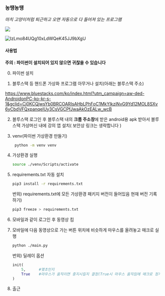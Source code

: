 ### 농땡농땡

_마치 고양이처럼 퇴근하고 오면 자동으로 다 들어져 있는 프로그램_

![](https://images.mypetlife.co.kr/content/uploads/2019/12/09151959/%EC%8B%AC%EC%8B%AC%ED%95%9C_%EA%B3%A0%EC%96%91%EC%9D%B42.png)

![IzLmo84UQg10xLdWQeK45JJ9bXgU](https://user-images.githubusercontent.com/52653682/157766102-a6321b70-ba3d-4ea6-b904-8a25b3412fae.gif)

#### 사용법

**주의 : 파이썬이 설치되어 있지 않으면 귀찮을 수 있습니다**

0. 파이썬 설치

1. 블루스택 등 핸드폰 가상화 프로그램 아무거나 설치(아래는 블루스택 주소)

https://www.bluestacks.com/ko/index.html?utm_campaign=aw-ded-AndroidonPC-ko-kr-s-1&gclid=Cj0KCQjwsYb0BRCOARIsAHbLPhFoC1MkYlkziNvG9Yd12MOL8SXv6yCbdVFQxpanqelUy3CsVGCPfJwaAkOzEALw_wcB

2. 블루스택 로그인 후 블루스택 내의 **크롬 주소창**에 받은 android용 apk 받아서 블루스택 가상머신 내에 강의 앱 설치( 보안상 링크는 생략합니다 )

3. venv(파이썬 가상환경 만들기)

    ```bash
     python -m venv venv
    ```

4. 가상환경 실행
    ```bash
    source ./venv/Scripts/activate
    ```
5. requirements.txt 자동 설치

    ```bash
    pip3 install -r requirements.txt
    ```

    번외) requirements.txt에 모든 가상환경 패키지 버전이 들어있음
    현재 버전 기록하기)

    ```bash
    pip3 freeze > requirements.txt
    ```

6. 모바일과 같이 로그인 후 동영상 킴

7. 모바일에 다음 동영상으로 가는 버튼 위치에 비슷하게 마우스를 올려놓고 매크로 실행

    ```bash
    python ./main.py
    ```

    번외) 딜레이 옵션

    ```python
    init(
        5, 		#몇초인지
        True    #마우스가 움직이면 중지시킬지 결정(True시 마우스 움직임에 매크로 정지)
    )

    ```

8. 출근
